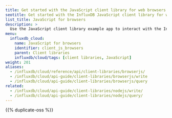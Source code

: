 ```yaml
---
title: Get started with the JavaScript client library for web browsers 
seotitle: Get started with the InfluxDB JavaScript client library for web browsers 
list_title: JavaScript for browsers 
description: >
  Use the JavaScript client library example app to interact with the InfluxDB API in web browsers.
menu:
  influxdb_cloud:
    name: JavaScript for browsers 
    identifier: client_js_browsers
    parent: Client libraries 
    influxdb/cloud/tags: [client libraries, JavaScript]
weight: 201
aliases:
  - /influxdb/cloud/reference/api/client-libraries/browserjs/
  - /influxdb/cloud/api-guide/client-libraries/browserjs/write
  - /influxdb/cloud/api-guide/client-libraries/browserjs/query
related:
  - /influxdb/cloud/api-guide/client-libraries/nodejs/write/ 
  - /influxdb/cloud/api-guide/client-libraries/nodejs/query/ 
---
```


{{% duplicate-oss %}}
